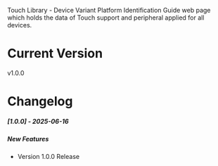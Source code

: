 Touch Library - Device Variant Platform Identification Guide web page which holds the data of Touch support and peripheral applied for all devices.

# Current Version
v1.0.0

# Changelog

##### [1.0.0] - 2025-06-16

##### New Features
- Version 1.0.0 Release
